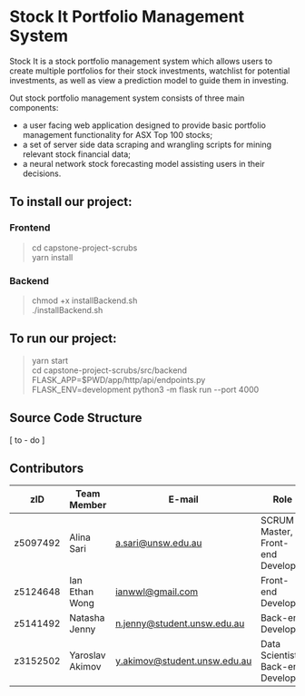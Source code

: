 # Stock It Portfolio Management System
Stock It is a stock portfolio management system which allows users to create multiple portfolios for their stock investments, watchlist for potential investments, as well as view a prediction model to guide them in investing.

Out stock portfolio management system consists of three main components:
* a user facing web application designed to provide basic portfolio management functionality for ASX Top 100 stocks;
* a set of server side data scraping and wrangling scripts for mining relevant stock financial data;
* a neural network stock forecasting model assisting users in their  decisions.


## To install our project:
### Frontend
> cd capstone-project-scrubs <br>
> yarn install

### Backend
> chmod +x installBackend.sh <br>
> ./installBackend.sh

## To run our project:
> yarn start <br>
> cd capstone-project-scrubs/src/backend <br>
> FLASK_APP=$PWD/app/http/api/endpoints.py FLASK_ENV=development python3 -m flask run --port 4000

## Source Code Structure
[ to - do ]


## Contributors
zID | Team Member | E-mail | Role
------------ | ------------ | ------------ | -------------
z5097492 | Alina Sari | a.sari@unsw.edu.au | SCRUM Master, Front-end Developer
z5124648 | Ian Ethan Wong | ianwwl@gmail.com | Front-end Developer
z5141492 | Natasha Jenny | n.jenny@student.unsw.edu.au | Back-end Developer
z3152502 | Yaroslav Akimov | y.akimov@student.unsw.edu.au | Data Scientist, Back-end Developer


